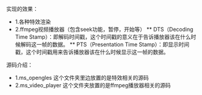 实现的效果：
* 1.各种特效渲染
* 2.ffmpeg视频播放器（包含seek功能，暂停，开始等）
** DTS（Decoding Time Stamp）：即解码时间戳，这个时间戳的意义在于告诉播放器该在什么时候解码这一帧的数据。
** PTS（Presentation Time Stamp）：即显示时间戳，这个时间戳用来告诉播放器该在什么时候显示这一帧的数据。




源码介绍：
* 1.ms_opengles 这个文件夹里边放置的是特效相关的源码
* 2.ms_video_player 这个文件夹放置的是ffmpeg播放器相关的源码

